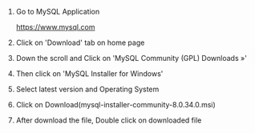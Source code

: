 1) Go to MySQL Application

   https://www.mysql.com

2) Click on 'Download' tab on home page
3) Down the scroll and Click on 'MySQL Community (GPL) Downloads »'
4) Then click on 'MySQL Installer for Windows'
5) Select latest version and Operating System
6) Click on Download(mysql-installer-community-8.0.34.0.msi)
7) After download the file, Double click on downloaded file
   

